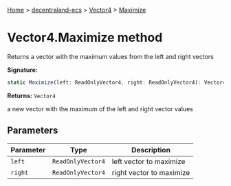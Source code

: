 [Home](./index) &gt; [decentraland-ecs](./decentraland-ecs.md) &gt; [Vector4](./decentraland-ecs.vector4.md) &gt; [Maximize](./decentraland-ecs.vector4.maximize.md)

# Vector4.Maximize method

Returns a vector with the maximum values from the left and right vectors

**Signature:**
```javascript
static Maximize(left: ReadOnlyVector4, right: ReadOnlyVector4): Vector4;
```
**Returns:** `Vector4`

a new vector with the maximum of the left and right vector values

## Parameters

|  Parameter | Type | Description |
|  --- | --- | --- |
|  `left` | `ReadOnlyVector4` | left vector to maximize |
|  `right` | `ReadOnlyVector4` | right vector to maximize |

